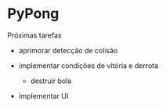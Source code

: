 # PyPong

Próximas tarefas

- aprimorar detecção de colisão

- implementar condições de vitória e derrota
    - destruir bola

- implementar UI
